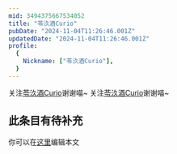 ```yaml
---
mid: 3494375667534052
title: "苓汣酒Curio"
pubDate: "2024-11-04T11:26:46.001Z"
updatedDate: "2024-11-04T11:26:46.001Z"
profile:
  {
    Nickname: ["苓汣酒Curio"],
  }
---
```


关注[苓汣酒Curio](https://space.bilibili.com/3494375667534052)谢谢喵~ 关注[苓汣酒Curio](https://space.bilibili.com/3494375667534052)谢谢喵~

## 此条目有待补充
你可以在[这里](https://github.com/Yuhanawa/VTuber.ICU-Content/edit/master/v/苓汣酒Curio/index.md)编辑本文
